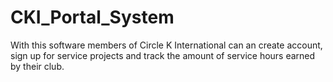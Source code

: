 # CKI_Portal_System
With this software members of Circle K International can an create account, sign up for service projects and track the amount of service hours earned by their club.
